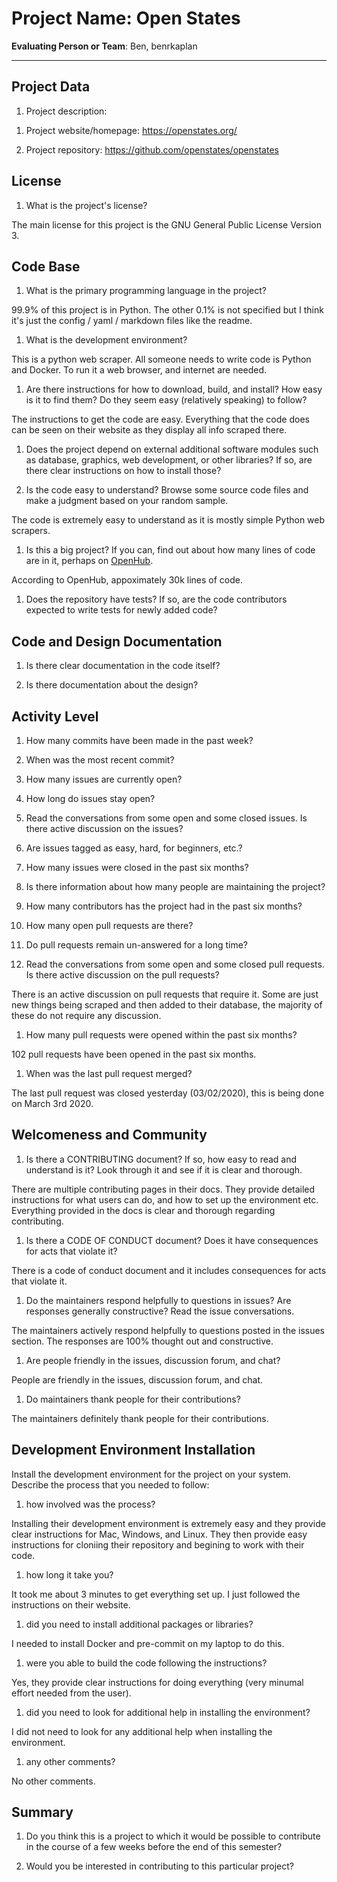 # Project Name: Open States
<!-- replace with the project name -->   



**Evaluating Person or Team**: Ben, benrkaplan 
<!-- list your first name and github user-name-->

---

## Project Data

1. Project description: <br>
<!--
What is the purpose of this project? What does the code do? What type of users
does it have?
-->

1. Project website/homepage: https://openstates.org/

1. Project repository: https://github.com/openstates/openstates



## License

1. What is the project's license? <br>

The main license for this project is the GNU General Public License Version 3. 
<!--
In most repositories there will be a file named LICENSE or something similar in
the root level of the repository. This is the one to examine. There may be
different licenses on specific files, but the project will have a main license.
-->



## Code Base


1. What is the primary programming language in the project?

99.9% of this project is in Python. The other 0.1% is not specified but I think it's just the config / yaml / markdown files like the readme. 

1. What is the development environment? <br>

This is a python web scraper. All someone needs to write code is Python and Docker. To run it a web browser, and internet are needed. 
	<!--
	For example, is it Gnu C++ on Linux?
	Is it a Windows 10 application? Does one need to develop in a virtual machine?
	-->

1. Are there instructions for how to download, build, and install? How easy is it
to find them? Do they seem easy (relatively speaking) to follow? <br>

The instructions to get the code are easy. Everything that the code does can be seen on their website as they display all info scraped there. 

1. Does the project depend on external additional software modules such as
database,  graphics, web development, or other libraries? If so, are there clear instructions on how to install those? <br>

1. Is the code easy to understand? Browse some source code files and make
a judgment based on your random sample. <br>

The code is extremely easy to understand as it is mostly simple Python web scrapers. 

1. Is this a big project? If you can, find out about how many lines of code
are in it, perhaps on [OpenHub](https://www.openhub.net/). <br>

According to OpenHub, appoximately 30k lines of code. 

1. Does the repository have tests? If so, are the code contributors expected to write tests for newly added code? <br>



## Code and Design Documentation
1. Is there clear documentation in the code itself? <br>

1. Is there documentation about the design?  <br>


## Activity Level


1. How many commits have been made in the past week? <br>

1. When was the most recent commit? <br>

1. How many issues are currently open? <br>

1. How long do issues stay open? <br>
	<!--
	Take the five closed issues (they can be most recently closed or a sample distributed over time) and look at when each was first reported.
	Compute the number of days that each was open and take the average.
	-->

1. Read the conversations from some open and some closed issues. Is there active discussion on the issues? <br>

1. Are issues tagged as easy, hard, for beginners, etc.? <br>

1. How many issues were closed in the past six months? <br>

1. Is there information about how many people are maintaining the project? <br>

1. How many contributors has the project had in the past six months? <br>

1. How many open pull requests are there? <br>

1. Do pull requests remain un-answered for a long time? <br>
	<!--
	Look at the closed pull requests to see how long they stayed open.
	Take the five closed pull requests  (they can be most recently closed or a sample distributed over time) and look at when each was first created.
	Compute the number of days that each was open and take the average.
	-->

1. Read the conversations from some open and some closed pull requests.  Is there active discussion on the pull requests? <br>

There is an active discussion on pull requests that require it. Some are just new things being scraped and then added to their database, the majority of these do not require any discussion. 

1. How many pull requests were opened within the past six months? <br>

102 pull requests have been opened in the past six months. 

1. When was the last  pull request  merged? <br>

The last pull request was closed yesterday (03/02/2020), this is being done on March 3rd 2020. 

## Welcomeness and Community

1. Is there a CONTRIBUTING document? If so, how easy to read and understand is it?
Look through it and see if it is clear and thorough. <br>

There are multiple contributing pages in their docs. They provide detailed instructions for what users can do, and how to set up the environment etc. Everything provided in the docs is clear and thorough regarding contributing. 

1. Is there a CODE OF CONDUCT document? Does it have consequences for acts that
violate it? <br>

There is a code of conduct document and it includes consequences for acts that violate it. 

1. Do the maintainers respond helpfully to questions in issues?
Are responses generally constructive? Read the issue conversations. <br>

The maintainers actively respond helpfully to questions posted in the issues section. The responses are 100% thought out and constructive. 

1. Are people friendly in the issues, discussion forum, and chat? <br>

People are friendly in the issues, discussion forum, and chat. 

1. Do maintainers thank people for their contributions? <br>

The maintainers definitely thank people for their contributions. 


## Development Environment Installation

Install the development environment for the project on your system.
Describe the process that you needed to follow:

1. how involved was the process? <br>

Installing their development environment is extremely easy and they provide clear instructions for Mac, Windows, and Linux. They then provide easy instructions for cloniing their repository and begining to work with their code. 

1. how long it take you? <br>

It took me about 3 minutes to get everything set up. I just followed the instructions on their website. 

1. did you need to install additional packages or libraries? <br>

I needed to install Docker and pre-commit on my laptop to do this. 

1. were you able to build the code following the instructions? <br>

Yes, they provide clear instructions for doing everything (very minumal effort needed from the user). 

1. did you need to look for additional help in installing the environment? <br>

I did not need to look for any additional help when installing the environment. 

1. any other comments? <br>

No other comments. 




## Summary
1. Do you think  this is a project to which it would be possible to contribute
in the course of a few weeks before the end of this semester? <br>
	<!--
	Explain your position. Do NOT simply say 'yes or 'no'.
	-->

1. Would you be interested in contributing to this particular project? <br>
	<!--
	Explain why you would or would not be interested in contributing to this project. Do NOT simply say 'yes or 'no'.
	-->
